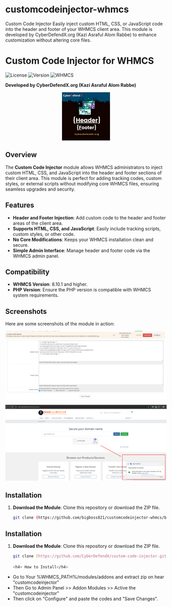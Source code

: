 # customcodeinjector-whmcs
Custom Code Injector Easily inject custom HTML, CSS, or JavaScript code into the header and footer of your WHMCS client area. This module is developed by CyberDefendX.org (Kazi Asraful Alom Rabbe) to enhance customization without altering core files.

# Custom Code Injector for WHMCS

![License](https://img.shields.io/badge/license-MIT-blue.svg)
![Version](https://img.shields.io/badge/version-1.0-brightgreen.svg)
![WHMCS](https://img.shields.io/badge/WHMCS-8.10.1%2B-orange.svg)

**Developed by CyberDefendX.org (Kazi Asraful Alom Rabbe)**

<p align="center">
    <img src="https://raw.githubusercontent.com/bigboss821/customcodeinjector-whmcs/refs/heads/main/customcodeinjector.png" alt="Logo" />
</p>

## Overview

The **Custom Code Injector** module allows WHMCS administrators to inject custom HTML, CSS, and JavaScript into the header and footer sections of their client area. This module is perfect for adding tracking codes, custom styles, or external scripts without modifying core WHMCS files, ensuring seamless upgrades and security.

## Features

- **Header and Footer Injection**: Add custom code to the header and footer areas of the client area.
- **Supports HTML, CSS, and JavaScript**: Easily include tracking scripts, custom styles, or other code.
- **No Core Modifications**: Keeps your WHMCS installation clean and secure.
- **Simple Admin Interface**: Manage header and footer code via the WHMCS admin panel.

## Compatibility

- **WHMCS Version**: 8.10.1 and higher.
- **PHP Version**: Ensure the PHP version is compatible with WHMCS system requirements.

## Screenshots

Here are some screenshots of the module in action:

![Screenshot 1](https://github.com/bigboss821/customcodeinjector-whmcs/blob/main/Screenshot_154.png?raw=true)

![Screenshot 2](https://github.com/bigboss821/customcodeinjector-whmcs/blob/main/Screenshot_155.png?raw=true)

## Installation

1. **Download the Module**: Clone this repository or download the ZIP file.
   ```bash
   git clone (https://github.com/bigboss821/customcodeinjector-whmcs/blob/main/customcodeinjector_V2.zip)]

## Installation

1. **Download the Module**: Clone this repository or download the ZIP file.
   ```bash
   git clone [https://github.com/CyberDefendX/custom-code-injector.git](https://github.com/bigboss821/customcodeinjector-whmcs.git)

   <h4> How to Install</h4>
<ul>
  <li>Go to Your %WHMCS_PATH%/modules/addons and extract zip on hear "customcodeinjector"</li>
  <li>Then Go to Admin Panel >> Addon Modules >> Active the "customcodeinjector"</li>
  <li>Then click on "Configure" and paste the codes and "Save Changes".</li>
</ul>


